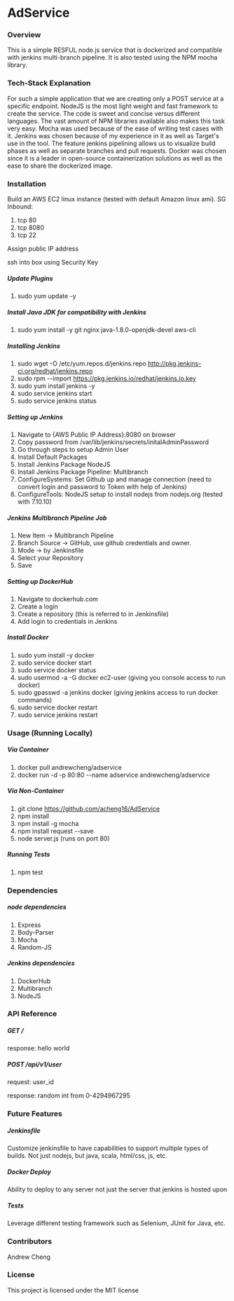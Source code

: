 # AdService

### Overview

This is a simple RESFUL node.js service that is dockerized and compatible with jenkins multi-branch pipeline. It is also tested using the NPM mocha library.

### Tech-Stack Explanation

For such a simple application that we are creating only a POST service at a specific endpoint. NodeJS is the most light weight and fast framework to create the service. The code is sweet and concise versus different languages. The vast amount of NPM libraries available also makes this task very easy. Mocha was used because of the ease of writing test cases with it. Jenkins was chosen because of my experience in it as well as Target's use in the tool. The feature jenkins pipelining allows us to visualize build phases as well as separate branches and pull requests. Docker was chosen since it is a leader in open-source containerization solutions as well as the ease to share the dockerized image.

### Installation

Build an AWS EC2 linux instance (tested with default Amazon linux ami).
SG Inbound:
1. tcp 80
2. tcp 8080
3. tcp 22

Assign public IP address

ssh into box using Security Key

##### Update Plugins
1. sudo yum update -y

##### Install Java JDK for compatibility with Jenkins
1. sudo yum install -y git nginx java-1.8.0-openjdk-devel aws-cli

##### Installing Jenkins
1. sudo wget -O /etc/yum.repos.d/jenkins.repo http://pkg.jenkins-ci.org/redhat/jenkins.repo
2. sudo rpm --import https://pkg.jenkins.io/redhat/jenkins.io.key
3. sudo yum install jenkins -y
4. sudo service jenkins start
5. sudo service jenkins status

##### Setting up Jenkins
1. Navigate to {AWS Public IP Address}:8080 on browser
2. Copy password from /var/lib/jenkins/secrets/initalAdminPassword
3. Go through steps to setup Admin User
4. Install Default Packages
5. Install Jenkins Package NodeJS
6. Install Jenkins Package Pipeline: Multibranch
7. ConfigureSystems: Set Github up and manage connection (need to convert login and password to Token with help of Jenkins)
8. ConfigureTools: NodeJS setup to install nodejs from nodejs.org (tested with 7.10.10)

##### Jenkins Multibranch Pipeline Job
1. New Item -> Multibranch Pipeline
2. Branch Source -> GitHub, use github credentials and owner.
3. Mode -> by Jenkinsfile
4. Select your Repository
5. Save

##### Setting up DockerHub
1. Navigate to dockerhub.com
2. Create a login
3. Create a repository (this is referred to in Jenkinsfile)
4. Add login to credentials in Jenkins

##### Install Docker
1. sudo yum install -y docker
2. sudo service docker start
3. sudo service docker status
4. sudo usermod -a -G docker ec2-user (giving you console access to run docker)
5. sudo gpasswd -a jenkins docker (giving jenkins access to run docker commands)
6. sudo service docker restart
7. sudo service jenkins restart

### Usage (Running Locally)

##### Via Container
1. docker pull andrewcheng/adservice
2. docker run -d -p 80:80 --name adservice andrewcheng/adservice

##### Via Non-Container
1. git clone https://github.com/acheng16/AdService
2. npm install
3. npm install -g mocha
4. npm install request --save
5. node server.js (runs on port 80)

##### Running Tests
1. npm test

### Dependencies

##### node dependencies
1. Express
2. Body-Parser
3. Mocha
4. Random-JS

##### Jenkins dependencies
1. DockerHub
2. Multibranch
3. NodeJS

### API Reference
##### GET /
response: hello world
##### POST /api/v1/user
request: user_id

response: random int from 0-4294967295

### Future Features
##### Jenkinsfile
Customize jenkinsfile to have capabilities to support multiple types of builds. Not just nodejs, but java, scala, html/css, js, etc.

##### Docker Deploy
Ability to deploy to any server not just the server that jenkins is hosted upon

##### Tests
Leverage different testing framework such as Selenium, JUnit for Java, etc.

### Contributors
Andrew Cheng

### License
This project is licensed under the MIT license
